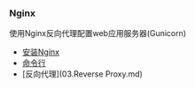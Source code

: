 ### Nginx 

使用Nginx反向代理配置web应用服务器(Gunicorn)


- [安装Nginx](01.Install_Nginx.md)
- [命令行](02.Commands.md)
- [反向代理](03.Reverse Proxy.md)





